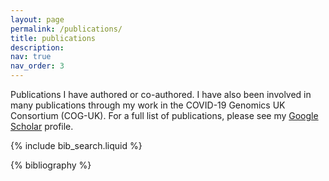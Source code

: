 ```yaml
---
layout: page
permalink: /publications/
title: publications
description:
nav: true
nav_order: 3
---
```


Publications I have authored or co-authored. I have also been involved in many publications through my work in the COVID-19 Genomics UK Consortium (COG-UK). For a full list of publications, please see my [Google Scholar](https://scholar.google.com.hk/citations?user=b8OKEYcAAAAJ) profile.

<!-- _pages/publications.md -->

<!-- Bibsearch Feature -->

{% include bib_search.liquid %}

<div class="publications">

{% bibliography %}

</div>
